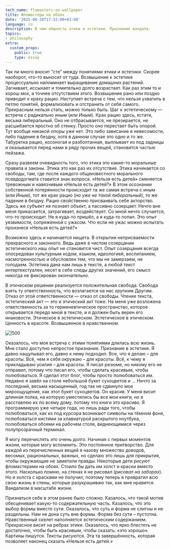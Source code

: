 ```yaml
---
tech_name: flamasters-on-wallpaper
title: Фломастеры на обоях
date: '2025-08-28T17:32:00+03:00'
language: ru
description: В чем общность этики и эстетики. Признание вандала.
topics:
- philosophy
extra:
  custom_props:
    public: true
    type: essay
---
```


Так ли много вносит “сте” между понятиями этики и эстетики. Скорее наоборот, что-то выносит от туда. Возвышение к эстетике процессуально напоминает выращивание домашних растений. Загнивает, иссыхает и томительно долго возрастает. Как раз этим то и хорош мох, а точнее отсутствием этого. Возвышение рано или поздно приводит к краху рацио. Наступает встреча с тем, что нельзя ухватить в петлю понятий, формализовать и отстранить от себя самого. Прекрасным нельзя стать, можно только быть. Шаг к эстетическому — встреча с радикально иным (*или Иным*). Крах рацио здесь, кстати, весьма либеральный. Оно не отбрасывается, не презирается, не расшибается яростно об стенку. Просто оно перестает быть опорой. Тут вообще никакой опоры уже нет. Это либо зависание в невесомости, либо падение в бездну, хотя в данном случае это одно и то же. Табуретка рацио, косоногая и разболтанная, выплывает из под задницы и оказывается перед нами в ряду прочих вещей, становится частью пейзажа.

Сразу развеем очевидность того, что этика это какие-то моральные правила и законы. Этика это как раз их отсутствие. Этика начинается со свободы, там, где после каждого общеизвестного морального псевдодогмата ставится знак вопроса. «Нельзя есть детей» сменяется тревожным и навязчивым «Нельзя есть детей?» В этом осознании собственной потерянности происходит та же самая встреча с иным (*или Иным*), тот же крах рацио (*но уже не такой либеральный*), то же падение в бездну. Рацио свойственно присваивать себе акторство. Здесь же субъект не познает объект, а пассивно созерцает. Нечто вне меня прикасается, затрагивает, воздействует. Со мной нечто случается, что-то происходит. Не я куда-то пришёл, а я куда-то попал. Это опыт уязвимости, сопряженной с ужасом. Что если не ужас можно испытать произнеся «Нельзя есть детей?»

Возможно здесь и начинается нищета. В открытии неприсваемости прекрасного и законного. Ведь даже в чистом созерцании эстетического наш опыт не становится чист. Опыт созерцания всегда опосредован культурным кодом, языком, идеологией, воспитанием, насмотренностью и обусловлен тем, что мы не замерзаем, не голодаем. Эстетика дана нам лишь в тексте, а любой текст интертекстуален, несет в себе следы других значений, его смысл никогда не фиксирован окончательно.

В этическом решении реализуется положительная свобода. Свобода взять ту ответственность, что возлагается на нас хрупким Другим. Отказ от этой ответственности — отказ от свободы. Чтение текста, эстетический акт — это и этический акт тоже. На меня уже возложена ответственность за то герменевтическое пространство, которое открывается передо мной в тексте, и я должен быть верен его инаковости. Этическое в эстетическом. Эстетическое в этическом. Ценность в красоте. Возвышенное в нравственном.

![|500](im-artist2.png)

Оказалось, что моя встреча с этими понятиями длилась всю жизнь. Мне стало доступно непростое признание. Признание в эстетике. Я давно нащупывал его, давно к нему подходил. Все, что я делаю –  для красоты. Всё, чем я себя окружаю – для красоты. Всё, к чему я прикладываю усилия – для красоты. Я писал резюме, но никому его не отправил, потому что писал его, чтобы сделать красивым, чтобы полюбоваться. Я сделал этот блог, чтобы просто полюбоваться им. Недавно я завёл на столе небольшой букет сухоцветов и … Ничто за последний, весьма насыщенный, год так не сдвинуло мое мироощущение, как этот букет сухоцветов. Он красив. У меня висит длинная полка, на которую уместились бы все мои книги, но я расставляю их по всему дому, потому что книги это красиво. Я программирую уже четыре года, но лишь ради того, чтобы полюбоваться, как из под курсора возникают символы на тёмном фоне, полюбоваться кистями за клавиатурой раскрытого ноутбука, полюбоваться обоями на рабочем столе, виднеющимися через полупрозрачный терминал.

Я могу перечислять это очень долго. Начиная с первых моментов жизни, которые могу вспомнить. Это постоянное притворство. Для каждой из перечисленных вещей я назову множество доводов, весомых, рациональных, важных, но сделаю это лишь для прикрытия, чтобы окружающие не заметили правды. Некоторые дети рисуют фломастерами на обоях. Стоило бы дать им холст и краски вместо этого. Насколько помню, на стенах я не рисовал (*рисовал на заборах*). Но и холста с красками не получил, поэтому теперь я превратил всю свою жизнь в стены, которые разукрашиваю так, как мне нравится. Вандализм в масштабе жизни.

Признаться себе в этом ранее было сложно. Казалось, что такой мотив обесценивает какую-то содержательную часть. Казалось, что это выбор формы вместо сути. Оказалось, что суть и форма не слитны и не раздельны. Нам не дона суть вне формы. Форма без сути – пустотна. Нравственный скелет наполняется эстетическим содержанием. Прекрасное висит на ребрах этики. Оказалось, что ярко блестеть не достаточно, чтобы быть красивым, чтобы сказать: «это хорошо». Картины пишутся. Тексты рисуются. Эта та завершённость, которая позволяет наконец сказать «Нельзя есть детей.»